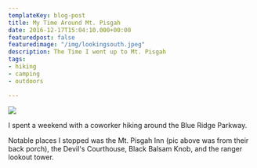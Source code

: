 ```yaml
---
templateKey: blog-post
title: My Time Around Mt. Pisgah
date: 2016-12-17T15:04:10.000+00:00
featuredpost: false
featuredimage: "/img/lookingsouth.jpeg"
description: The Time I went up to Mt. Pisgah
tags:
- hiking
- camping
- outdoors

---
```

![](/img/lookingsouth.jpeg)

I spent a weekend with a coworker hiking around the Blue Ridge Parkway.

Notable places I stopped was the Mt. Pisgah Inn (pic above was from their back porch), the Devil's Courthouse, Black Balsam Knob, and the ranger lookout tower.